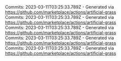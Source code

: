 Commits: 2023-03-11T03:25:33.789Z - Generated via https://github.com/marketplace/actions/artificial-grass
<br>
Commits: 2023-03-11T03:25:33.789Z - Generated via https://github.com/marketplace/actions/artificial-grass
<br>
Commits: 2023-03-11T03:25:33.789Z - Generated via https://github.com/marketplace/actions/artificial-grass
<br>
Commits: 2023-03-11T03:25:33.789Z - Generated via https://github.com/marketplace/actions/artificial-grass
<br>
Commits: 2023-03-11T03:25:33.789Z - Generated via https://github.com/marketplace/actions/artificial-grass
<br>
